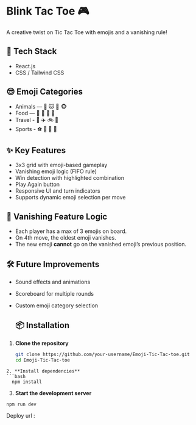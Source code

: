# Blink Tac Toe 🎮
A creative twist on Tic Tac Toe with emojis and a vanishing rule!

## 🔧 Tech Stack
- React.js
- CSS / Tailwind CSS

## 😎 Emoji Categories
- Animals — 🐶 🐱 🐰 🐵
- Food — 🍕 🍟 🍩 🍔
- Travel - 🚗 ✈️ 🚲 🚀
- Sports - ⚽ 🏀 🏈 🎾

## ✨ Key Features
- 3x3 grid with emoji-based gameplay
- Vanishing emoji logic (FIFO rule)
- Win detection with highlighted combination
- Play Again button
- Responsive UI and turn indicators
- Supports dynamic emoji selection per move

## 🧠 Vanishing Feature Logic
- Each player has a max of 3 emojis on board.
- On 4th move, the oldest emoji vanishes.
- The new emoji **cannot** go on the vanished emoji’s previous position.

## 🛠 Future Improvements
- Sound effects and animations
- Scoreboard for multiple rounds
- Custom emoji category selection

  ## 📦 Installation

1. **Clone the repository**
   ```bash
   git clone https://github.com/your-username/Emoji-Tic-Tac-toe.git
   cd Emoji-Tic-Tac-toe
```
2. **Install dependencies**
```bash
  npm install
```
3. **Start the development server**
  ```bash
  npm run dev
```

Deploy url : 
